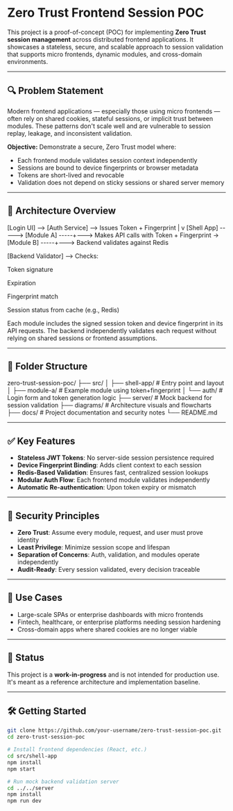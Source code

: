 # Zero Trust Frontend Session POC

This project is a proof-of-concept (POC) for implementing **Zero Trust session management** across distributed frontend applications. It showcases a stateless, secure, and scalable approach to session validation that supports micro frontends, dynamic modules, and cross-domain environments.

---

## 🔍 Problem Statement

Modern frontend applications — especially those using micro frontends — often rely on shared cookies, stateful sessions, or implicit trust between modules. These patterns don't scale well and are vulnerable to session replay, leakage, and inconsistent validation.

**Objective:** Demonstrate a secure, Zero Trust model where:
- Each frontend module validates session context independently
- Sessions are bound to device fingerprints or browser metadata
- Tokens are short-lived and revocable
- Validation does not depend on sticky sessions or shared server memory

---

## 🧱 Architecture Overview

[Login UI] --> [Auth Service] --> Issues Token + Fingerprint | v [Shell App] -----> [Module A] -----+---> Makes API calls with Token + Fingerprint \-> [Module B] -----+---> Backend validates against Redis

[Backend Validator] --> Checks:

Token signature

Expiration

Fingerprint match

Session status from cache (e.g., Redis)


Each module includes the signed session token and device fingerprint in its API requests. The backend independently validates each request without relying on shared sessions or frontend assumptions.

---

## 📁 Folder Structure

zero-trust-session-poc/ ├── src/ │ ├── shell-app/ # Entry point and layout │ ├── module-a/ # Example module using token+fingerprint │ └── auth/ # Login form and token generation logic ├── server/ # Mock backend for session validation ├── diagrams/ # Architecture visuals and flowcharts ├── docs/ # Project documentation and security notes └── README.md


---

## ✅ Key Features

- **Stateless JWT Tokens**: No server-side session persistence required
- **Device Fingerprint Binding**: Adds client context to each session
- **Redis-Based Validation**: Ensures fast, centralized session lookups
- **Modular Auth Flow**: Each frontend module validates independently
- **Automatic Re-authentication**: Upon token expiry or mismatch

---

## 🔐 Security Principles

- **Zero Trust**: Assume every module, request, and user must prove identity
- **Least Privilege**: Minimize session scope and lifespan
- **Separation of Concerns**: Auth, validation, and modules operate independently
- **Audit-Ready**: Every session validated, every decision traceable

---

## 🧪 Use Cases

- Large-scale SPAs or enterprise dashboards with micro frontends
- Fintech, healthcare, or enterprise platforms needing session hardening
- Cross-domain apps where shared cookies are no longer viable

---

## 🚧 Status

This project is a **work-in-progress** and is not intended for production use. It's meant as a reference architecture and implementation baseline.

---

## 🛠️ Getting Started

```bash
git clone https://github.com/your-username/zero-trust-session-poc.git
cd zero-trust-session-poc

# Install frontend dependencies (React, etc.)
cd src/shell-app
npm install
npm start

# Run mock backend validation server
cd ../../server
npm install
npm run dev
